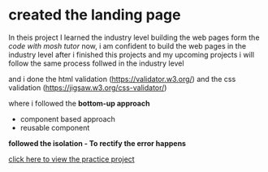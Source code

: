 # created the landing page 

In theis project I learned the industry level building the web pages form the *code with mosh tutor*
now, i am confident to build the web pages in the industry level after i finished this projects
and my upcoming projects i will follow the same process follwed in the industry level 

and i done the html validation (https://validator.w3.org/)
and the css validation (https://jigsaw.w3.org/css-validator/)

where i followed the **bottom-up approach**
  - component based approach 
  - reusable component

**followed the isolation - To rectify the error happens**

[click here to view the practice project](https://practice-landing.netlify.app/)
